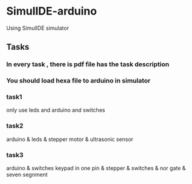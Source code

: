 # SimulIDE-arduino
Using SimulIDE simulator 
## Tasks
### In every task , there is pdf file has the task description 
### You should load hexa file to arduino in simulator 
### task1 
 only use leds and arduino and switches
 ### task2
 arduino & leds & stepper motor & ultrasonic sensor
 ### task3
  arduino & switches keypad in one pin & stepper & switches & nor gate & seven segnment 
